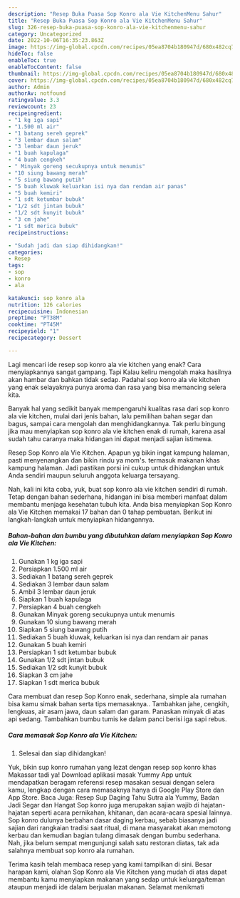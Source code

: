 ```yaml
---
description: "Resep Buka Puasa Sop Konro ala Vie KitchenMenu Sahur"
title: "Resep Buka Puasa Sop Konro ala Vie KitchenMenu Sahur"
slug: 326-resep-buka-puasa-sop-konro-ala-vie-kitchenmenu-sahur
category: Uncategorized
date: 2022-10-06T16:35:23.863Z
image: https://img-global.cpcdn.com/recipes/05ea8704b180947d/680x482cq70/sop-konro-ala-vie-kitchen-foto-resep-utama.jpg
hideToc: false
enableToc: true
enableTocContent: false
thumbnail: https://img-global.cpcdn.com/recipes/05ea8704b180947d/680x482cq70/sop-konro-ala-vie-kitchen-foto-resep-utama.jpg
cover: https://img-global.cpcdn.com/recipes/05ea8704b180947d/680x482cq70/sop-konro-ala-vie-kitchen-foto-resep-utama.jpg
author: Admin
authorAv: notfound
ratingvalue: 3.3
reviewcount: 23
recipeingredient:
- "1 kg iga sapi"
- "1.500 ml air"
- "1 batang sereh geprek"
- "3 lembar daun salam"
- "3 lembar daun jeruk"
- "1 buah kapulaga"
- "4 buah cengkeh"
- " Minyak goreng secukupnya untuk menumis"
- "10 siung bawang merah"
- "5 siung bawang putih"
- "5 buah kluwak keluarkan isi nya dan rendam air panas"
- "5 buah kemiri"
- "1 sdt ketumbar bubuk"
- "1/2 sdt jintan bubuk"
- "1/2 sdt kunyit bubuk"
- "3 cm jahe"
- "1 sdt merica bubuk"
recipeinstructions:

- "Sudah jadi dan siap dihidangkan!"
categories:
- Resep
tags:
- sop
- konro
- ala

katakunci: sop konro ala 
nutrition: 126 calories
recipecuisine: Indonesian
preptime: "PT38M"
cooktime: "PT45M"
recipeyield: "1"
recipecategory: Dessert

---
```



Lagi mencari ide resep sop konro ala vie kitchen yang enak? Cara menyiapkannya sangat gampang. Tapi Kalau keliru mengolah maka hasilnya akan hambar dan bahkan tidak sedap. Padahal sop konro ala vie kitchen yang enak selayaknya punya aroma dan rasa yang bisa memancing selera kita.


Banyak hal yang sedikit banyak mempengaruhi kualitas rasa dari sop konro ala vie kitchen, mulai dari jenis bahan, lalu pemilihan bahan segar dan bagus, sampai cara mengolah dan menghidangkannya. Tak perlu bingung jika mau menyiapkan sop konro ala vie kitchen enak di rumah, karena asal sudah tahu caranya maka hidangan ini dapat menjadi sajian istimewa.

Resep Sop Konro ala Vie Kitchen. Apapun yg bikin ingat kampung halaman, pasti menyenangkan dan bikin rindu ya mom&#39;s. termasuk makanan khas kampung halaman. Jadi pastikan porsi ini cukup untuk dihidangkan untuk Anda sendiri maupun seluruh anggota keluarga tersayang.


Nah, kali ini kita coba, yuk, buat sop konro ala vie kitchen sendiri di rumah. Tetap dengan bahan sederhana, hidangan ini bisa memberi manfaat dalam membantu menjaga kesehatan tubuh kita. Anda bisa menyiapkan Sop Konro ala Vie Kitchen memakai 17 bahan dan 0 tahap pembuatan. Berikut ini langkah-langkah untuk menyiapkan hidangannya.

<!--inarticleads1-->

##### Bahan-bahan dan bumbu yang dibutuhkan dalam menyiapkan Sop Konro ala Vie Kitchen:

1. Gunakan 1 kg iga sapi
1. Persiapkan 1.500 ml air
1. Sediakan 1 batang sereh geprek
1. Sediakan 3 lembar daun salam
1. Ambil 3 lembar daun jeruk
1. Siapkan 1 buah kapulaga
1. Persiapkan 4 buah cengkeh
1. Gunakan  Minyak goreng secukupnya untuk menumis
1. Gunakan 10 siung bawang merah
1. Siapkan 5 siung bawang putih
1. Sediakan 5 buah kluwak, keluarkan isi nya dan rendam air panas
1. Gunakan 5 buah kemiri
1. Persiapkan 1 sdt ketumbar bubuk
1. Gunakan 1/2 sdt jintan bubuk
1. Sediakan 1/2 sdt kunyit bubuk
1. Siapkan 3 cm jahe
1. Siapkan 1 sdt merica bubuk


Cara membuat dan resep Sop Konro enak, sederhana, simple ala rumahan bisa kamu simak bahan serta tips memasaknya.. Tambahkan jahe, cengkih, lengkuas, air asam jawa, daun salam dan garam. Panaskan minyak di atas api sedang. Tambahkan bumbu tumis ke dalam panci berisi iga sapi rebus. 

<!--inarticleads2-->

##### Cara memasak Sop Konro ala Vie Kitchen:


1. Selesai dan siap dihidangkan!

Yuk, bikin sup konro rumahan yang lezat dengan resep sop konro khas Makassar tadi ya! Download aplikasi masak Yummy App untuk mendapatkan beragam referensi resep masakan sesuai dengan selera kamu, lengkap dengan cara memasaknya hanya di Google Play Store dan App Store. Baca Juga: Resep Sup Daging Tahu Sutra ala Yummy, Badan Jadi Segar dan Hangat Sop konro juga merupakan sajian wajib di hajatan-hajatan seperti acara pernikahan, khitanan, dan acara-acara spesial lainnya. Sop konro dulunya berbahan dasar daging kerbau, sebab biasanya jadi sajian dari rangkaian tradisi saat ritual, di mana masyarakat akan memotong kerbau dan kemudian bagian tulang dimasak dengan bumbu sederhana. Nah, jika belum sempat mengunjungi salah satu restoran diatas, tak ada salahnya membuat sop konro ala rumahan. 

Terima kasih telah membaca resep yang kami tampilkan di sini. Besar harapan kami, olahan Sop Konro ala Vie Kitchen yang mudah di atas dapat membantu kamu menyiapkan makanan yang sedap untuk keluarga/teman ataupun menjadi ide dalam berjualan makanan. Selamat menikmati
